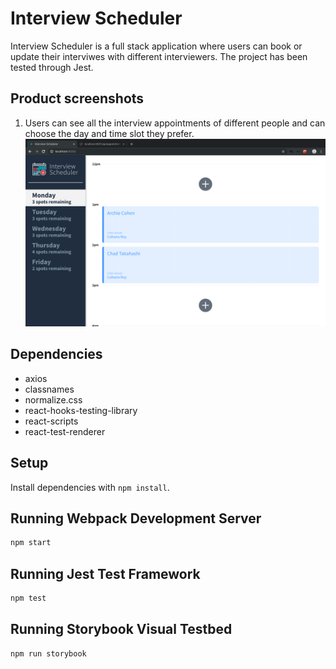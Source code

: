 # Interview Scheduler
Interview Scheduler is a full stack application where users can book or update their interviwes with different interviewers. 
The project has been tested through Jest.

## Product screenshots
1. Users can see all the interview appointments of different people and can choose the day and time slot they prefer. 
![initialPage](https://github.com/ChaiUrs/scheduler/blob/master/screenshots/1.%20all_schedules.png)

## Dependencies
- axios
- classnames
- normalize.css
- react-hooks-testing-library
- react-scripts
- react-test-renderer

## Setup

Install dependencies with `npm install`.

## Running Webpack Development Server

```sh
npm start
```

## Running Jest Test Framework

```sh
npm test
```

## Running Storybook Visual Testbed

```sh
npm run storybook
```
